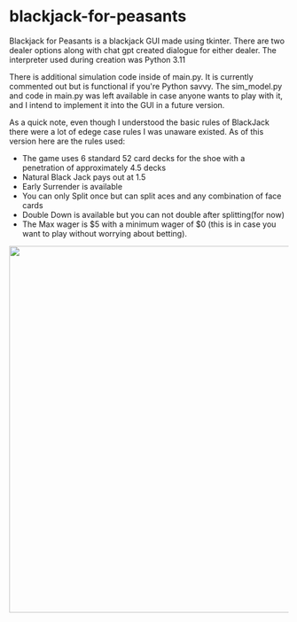 # blackjack-for-peasants

Blackjack for Peasants is a blackjack GUI made using tkinter. There are two dealer options along with chat gpt created dialogue for either dealer. The interpreter used during creation was Python 3.11

There is additional simulation code inside of main.py. It is currently commented out but is functional if you're Python savvy. The sim_model.py and code in main.py was left available in case anyone wants to play with it, and I intend to implement it into the GUI in a future version.

As a quick note, even though I understood the basic rules of BlackJack there were a lot of edege case rules I was unaware existed. As of this version here are the rules used:

* The game uses 6 standard 52 card decks for the shoe with a penetration of approximately 4.5 decks
* Natural Black Jack pays out at 1.5
* Early Surrender is available
* You can only Split once but can split aces and any combination of face cards
* Double Down is available but you can not double after splitting(for now)
* The Max wager is $5 with a minimum wager of $0 (this is in case you want to play without worrying about betting). 


<img src="https://github.com/andrewgernigin/blackjack-for-peasants/assets/135146706/8e2529c4-b621-439e-ab0c-2186b27fcbe5" width="830" height="662">
